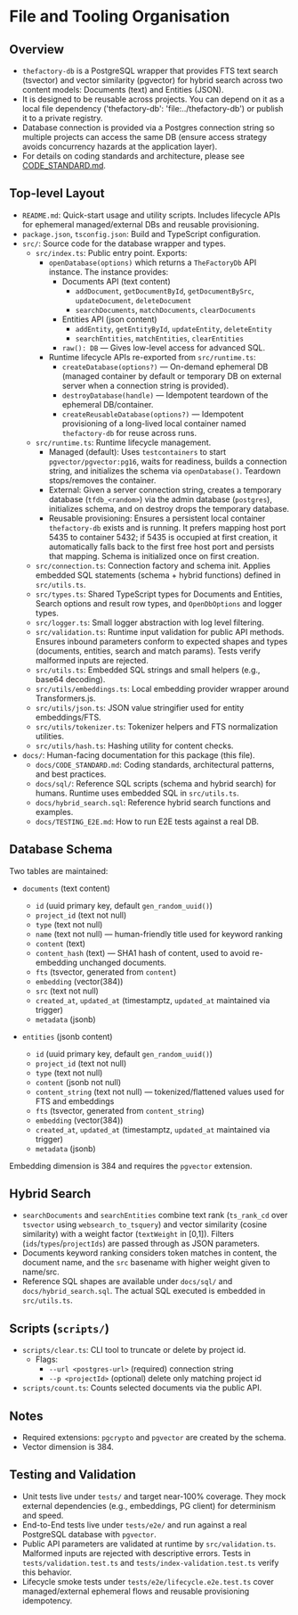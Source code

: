 # File and Tooling Organisation

## Overview

- `thefactory-db` is a PostgreSQL wrapper that provides FTS text search (tsvector) and vector similarity (pgvector) for hybrid search across two content models: Documents (text) and Entities (JSON).
- It is designed to be reusable across projects. You can depend on it as a local file dependency ('thefactory-db': 'file:../thefactory-db') or publish it to a private registry.
- Database connection is provided via a Postgres connection string so multiple projects can access the same DB (ensure access strategy avoids concurrency hazards at the application layer).
- For details on coding standards and architecture, please see [CODE_STANDARD.md](./CODE_STANDARD.md).

## Top-level Layout

- `README.md`: Quick-start usage and utility scripts. Includes lifecycle APIs for ephemeral managed/external DBs and reusable provisioning.
- `package.json`, `tsconfig.json`: Build and TypeScript configuration.
- `src/`: Source code for the database wrapper and types.
  - `src/index.ts`: Public entry point. Exports:
    - `openDatabase(options)` which returns a `TheFactoryDb` API instance. The instance provides:
      - Documents API (text content)
        - `addDocument`, `getDocumentById`, `getDocumentBySrc`, `updateDocument`, `deleteDocument`
        - `searchDocuments`, `matchDocuments`, `clearDocuments`
      - Entities API (json content)
        - `addEntity`, `getEntityById`, `updateEntity`, `deleteEntity`
        - `searchEntities`, `matchEntities`, `clearEntities`
      - `raw(): DB` — Gives low-level access for advanced SQL.
    - Runtime lifecycle APIs re-exported from `src/runtime.ts`:
      - `createDatabase(options?)` — On-demand ephemeral DB (managed container by default or temporary DB on external server when a connection string is provided).
      - `destroyDatabase(handle)` — Idempotent teardown of the ephemeral DB/container.
      - `createReusableDatabase(options?)` — Idempotent provisioning of a long-lived local container named `thefactory-db` for reuse across runs.
  - `src/runtime.ts`: Runtime lifecycle management.
    - Managed (default): Uses `testcontainers` to start `pgvector/pgvector:pg16`, waits for readiness, builds a connection string, and initializes the schema via `openDatabase()`. Teardown stops/removes the container.
    - External: Given a server connection string, creates a temporary database (`tfdb_<random>`) via the admin database (`postgres`), initializes schema, and on destroy drops the temporary database.
    - Reusable provisioning: Ensures a persistent local container `thefactory-db` exists and is running. It prefers mapping host port 5435 to container 5432; if 5435 is occupied at first creation, it automatically falls back to the first free host port and persists that mapping. Schema is initialized once on first creation.
  - `src/connection.ts`: Connection factory and schema init. Applies embedded SQL statements (schema + hybrid functions) defined in `src/utils.ts`.
  - `src/types.ts`: Shared TypeScript types for Documents and Entities, Search options and result row types, and `OpenDbOptions` and logger types.
  - `src/logger.ts`: Small logger abstraction with log level filtering.
  - `src/validation.ts`: Runtime input validation for public API methods. Ensures inbound parameters conform to expected shapes and types (documents, entities, search and match params). Tests verify malformed inputs are rejected.
  - `src/utils.ts`: Embedded SQL strings and small helpers (e.g., base64 decoding).
  - `src/utils/embeddings.ts`: Local embedding provider wrapper around Transformers.js.
  - `src/utils/json.ts`: JSON value stringifier used for entity embeddings/FTS.
  - `src/utils/tokenizer.ts`: Tokenizer helpers and FTS normalization utilities.
  - `src/utils/hash.ts`: Hashing utility for content checks.
- `docs/`: Human-facing documentation for this package (this file).
  - `docs/CODE_STANDARD.md`: Coding standards, architectural patterns, and best practices.
  - `docs/sql/`: Reference SQL scripts (schema and hybrid search) for humans. Runtime uses embedded SQL in `src/utils.ts`.
  - `docs/hybrid_search.sql`: Reference hybrid search functions and examples.
  - `docs/TESTING_E2E.md`: How to run E2E tests against a real DB.

## Database Schema

Two tables are maintained:

- `documents` (text content)
  - `id` (uuid primary key, default `gen_random_uuid()`)
  - `project_id` (text not null)
  - `type` (text not null)
  - `name` (text not null) — human-friendly title used for keyword ranking
  - `content` (text)
  - `content_hash` (text) — SHA1 hash of content, used to avoid re-embedding unchanged documents.
  - `fts` (tsvector, generated from `content`)
  - `embedding` (vector(384))
  - `src` (text not null)
  - `created_at`, `updated_at` (timestamptz, `updated_at` maintained via trigger)
  - `metadata` (jsonb)

- `entities` (jsonb content)
  - `id` (uuid primary key, default `gen_random_uuid()`)
  - `project_id` (text not null)
  - `type` (text not null)
  - `content` (jsonb not null)
  - `content_string` (text not null) — tokenized/flattened values used for FTS and embeddings
  - `fts` (tsvector, generated from `content_string`)
  - `embedding` (vector(384))
  - `created_at`, `updated_at` (timestamptz, `updated_at` maintained via trigger)
  - `metadata` (jsonb)

Embedding dimension is 384 and requires the `pgvector` extension.

## Hybrid Search

- `searchDocuments` and `searchEntities` combine text rank (`ts_rank_cd` over `tsvector` using `websearch_to_tsquery`) and vector similarity (cosine similarity) with a weight factor (`textWeight` in [0,1]). Filters (`ids`/`types`/`projectIds`) are passed through as JSON parameters.
- Documents keyword ranking considers token matches in content, the document name, and the `src` basename with higher weight given to name/src.
- Reference SQL shapes are available under `docs/sql/` and `docs/hybrid_search.sql`. The actual SQL executed is embedded in `src/utils.ts`.

## Scripts (`scripts/`)

- `scripts/clear.ts`: CLI tool to truncate or delete by project id.
  - Flags:
    - `--url <postgres-url>` (required) connection string
    - `--p <projectId>` (optional) delete only matching project id
- `scripts/count.ts`: Counts selected documents via the public API.

## Notes

- Required extensions: `pgcrypto` and `pgvector` are created by the schema.
- Vector dimension is 384.

## Testing and Validation

- Unit tests live under `tests/` and target near-100% coverage. They mock external dependencies (e.g., embeddings, PG client) for determinism and speed.
- End-to-End tests live under `tests/e2e/` and run against a real PostgreSQL database with `pgvector`.
- Public API parameters are validated at runtime by `src/validation.ts`. Malformed inputs are rejected with descriptive errors. Tests in `tests/validation.test.ts` and `tests/index-validation.test.ts` verify this behavior.
- Lifecycle smoke tests under `tests/e2e/lifecycle.e2e.test.ts` cover managed/external ephemeral flows and reusable provisioning idempotency.
